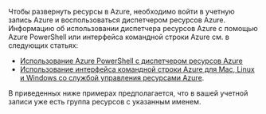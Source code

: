 
Чтобы развернуть ресурсы в Azure, необходимо войти в учетную запись Azure и воспользоваться диспетчером ресурсов Azure. Информацию об использовании диспетчера ресурсов Azure с помощью Azure PowerShell или интерфейса командной строки Azure см. в следующих статьях:

- [Использование Azure PowerShell с диспетчером ресурсов Azure](powershell-azure-resource-manager.md)
- [Использование интерфейса командной строки Azure для Mac, Linux и Windows со службой управления ресурсами Azure](../articles/virtual-machines/xplat-cli-azure-resource-manager.md).

В приведенных ниже примерах предполагается, что в вашей учетной записи уже есть группа ресурсов с указанным именем.

<!---HONumber=July15_HO3-->